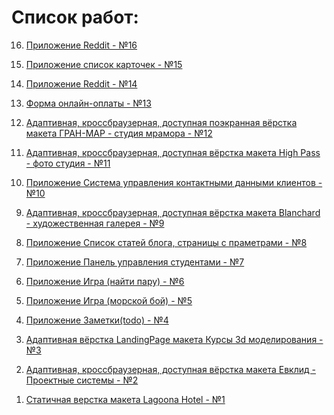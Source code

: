 # Список работ:

<ol reversed>
<li>

[Приложение Reddit - №16](https://github.com/Mikhail39yanov/my-works/tree/master/16 "Приложение NODEjs Timers - №16")

</li>
<li>

[Приложение список карточек - №15](https://github.com/Mikhail39yanov/antipoff-group "Приложение список карточек - №15")

</li>

<li>

[Приложение Reddit - №14](https://github.com/Mikhail39yanov/my-works/tree/master/14 "Приложение Reddit - №14")

</li>
<li>

[Форма онлайн-оплаты - №13](https://github.com/Mikhail39yanov/my-works/tree/master/13 "Форма онлайн-оплаты - №13")

</li>
<li>

[Адаптивная, кроссбраузерная, доступная поэкранная вёрстка макета ГРАН-МАР - студия мрамора - №12](https://github.com/Mikhail39yanov/my-works/tree/master/12 "Адаптивная, кроссбраузерная, доступная поэкранная вёрстка макета ГРАН-МАР - студия мрамора - №12")

</li>
<li>

[Адаптивная, кроссбраузерная, доступная вёрстка макета High Pass - фото студия - №11](https://github.com/Mikhail39yanov/my-works/tree/master/11 "Адаптивная, кроссбраузерная, доступная вёрстка макета High Pass - фото студия - №11")

</li>
<li>

[Приложение Система управления контактными данными клиентов - №10](https://github.com/Mikhail39yanov/my-works/tree/master/10 "Приложение Система управления контактными данными клиентов - №10")

</li>
<li>

[Адаптивная, кроссбраузерная, доступная вёрстка макета Blanchard - художественная галерея - №9](https://github.com/Mikhail39yanov/my-works/tree/master/9 "Адаптивная, кроссбраузерная, доступная вёрстка макета Blanchard - художественная галерея - №9")

</li>
<li>

[Приложение Список статей блога, страницы с праметрами - №8](https://github.com/Mikhail39yanov/my-works/tree/master/8 "Приложение Список статей блога, страницы с праметрами - №8")

</li>
<li>

[Приложение Панель управления студентами - №7](https://github.com/Mikhail39yanov/my-works/tree/master/7 "Приложение Панель управления студентами - №7")</li>

<li>

[Приложение Игра (найти пару) - №6](https://github.com/Mikhail39yanov/my-works/tree/master/6 "Приложение Игра (найти пару) - №6")

</li>
<li>

[Приложение Игра (морской бой) - №5](https://github.com/Mikhail39yanov/my-works/tree/master/5 "Приложение Игра (морской бой) - №5")

</li>
<li>

[Приложение Заметки(todo) - №4](https://github.com/Mikhail39yanov/my-works/tree/master/4 "Приложение Заметки(todo) - №4")

</li>
<li>

[Адаптивная вёрстка LandingPage макета Курсы 3d моделирования - №3](https://github.com/Mikhail39yanov/my-works/tree/master/3 "Адаптивная вёрстка LandingPage макета Курсы 3d моделирования - №3")

</li>
<li>

[Адаптивная, кроссбраузерная, доступная вёрстка макета Евклид - Проектные системы - №2](https://github.com/Mikhail39yanov/my-works/tree/master/2 "Адаптивная, кроссбраузерная, доступная вёрстка макета Евклид - Проектные системы - №2")

</li>
<li>

[Статичная верстка макета Lagoona Hotel - №1](https://github.com/Mikhail39yanov/my-works/tree/master/1 "Статичная верстка макета Lagoona Hotel - №1")

</li>
</ol>
